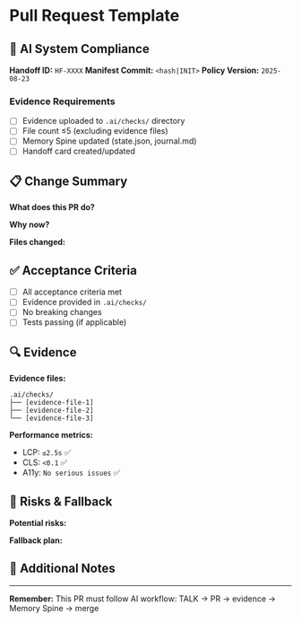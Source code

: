 # Pull Request Template

## 🤖 AI System Compliance

**Handoff ID:** `HF-XXXX`
**Manifest Commit:** `<hash|INIT>`
**Policy Version:** `2025-08-23`

### Evidence Requirements

- [ ] Evidence uploaded to `.ai/checks/` directory
- [ ] File count ≤5 (excluding evidence files)
- [ ] Memory Spine updated (state.json, journal.md)
- [ ] Handoff card created/updated

## 📋 Change Summary

**What does this PR do?**

<!-- Brief description of changes -->

**Why now?**

<!-- Business/technical justification -->

**Files changed:**

<!-- List of modified files (max 5) -->

## ✅ Acceptance Criteria

- [ ] All acceptance criteria met
- [ ] Evidence provided in `.ai/checks/`
- [ ] No breaking changes
- [ ] Tests passing (if applicable)

## 🔍 Evidence

**Evidence files:**

```
.ai/checks/
├── [evidence-file-1]
├── [evidence-file-2]
└── [evidence-file-3]
```

**Performance metrics:**

- LCP: `≤2.5s` ✅
- CLS: `<0.1` ✅
- A11y: `No serious issues` ✅

## 🚨 Risks & Fallback

**Potential risks:**

<!-- List any risks -->

**Fallback plan:**

<!-- What if this fails? -->

## 📝 Additional Notes

<!-- Any other relevant information -->

---

**Remember:** This PR must follow AI workflow: TALK → PR → evidence → Memory Spine → merge
